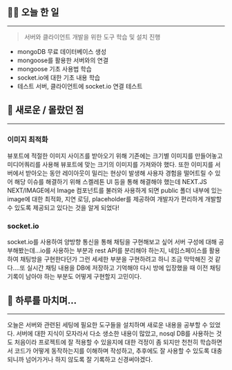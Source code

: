 ## 👨‍💻 오늘 한 일

---

> 서버와 클라이언트 개발을 위한 도구 학습 및 설치 진행

- mongoDB 무료 데이터베이스 생성
- mongoose를 활용한 서버와의 연결
- mongoose 기초 사용법 학습
- socket.io에 대한 기초 내용 학습
- 테스트 서버, 클라이언트에 socket.io 연결 테스트

## 🤩 새로운 / 몰랐던 점

---

### 이미지 최적화

뷰포트에 적절한 이미지 사이즈를 받아오기 위해 기존에는 크기별 이미지를 만들어놓고 미디어쿼리를 사용해 뷰포트에 맞는 크기의 이미지를 가져와야 했다. 또한 이미지를 서버에서 받아오는 동안 레이아웃이 밀리는 현상이 발생해 사용자 경험을 떨어트릴 수 있어 해당 이슈를 해결하기 위해 스켈레톤 UI 등을 통해 해결해야 했는데 NEXT.JS NEXT/IMAGE에서 Image 컴포넌트를 불러와 사용하게 되면 public 폴더 내부에 있는 image에 대한 최적화, 지연 로딩, placeholder를 제공하여 개발자가 편리하게 개발할 수 있도록 제공되고 있다는 것을 알게 되었다!

### socket.io

socket.io를 사용하여 양방향 통신을 통해 채팅을 구현해보고 싶어 서버 구성에 대해 공부해봤는데…io를 사용하는 부분과 rest API를 분리해야 하는지, 네임스페이스를 활용하여 채팅방을 구현한다던가 그런 세세한 부분을 구현하려고 하니 조금 막막해진 것 같다….또 실시간 채팅 내용을 DB에 저장하고 기억해야 다시 방에 입장했을 때 이전 채팅 기록이 남아야 하는 부분도 어떻게 구현할지 고민이다.

## 🌙 하루를 마치며…

---

오늘은 서버와 관련된 세팅에 필요한 도구들을 설치하며 새로운 내용을 공부할 수 있었다. 서버에 대한 지식이 모자라서 다소 생소한 내용이 많았고, nosql DB를 사용하는 것도 처음이라 프로젝트에 잘 적용할 수 있을지에 대한 걱정이 좀 되지만 천천히 학습하면서 코드가 어떻게 동작하는지를 이해하며 작성하고, 추후에도 잘 사용할 수 있도록 대충 되니까 넘어가거나 하지 않도록 잘 기록하고 신경써야겠다.
